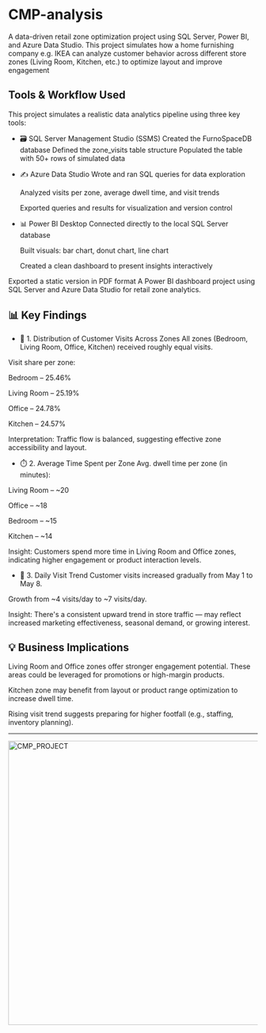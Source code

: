 # CMP-analysis
A data-driven retail zone optimization project using SQL Server, Power BI, and Azure Data Studio.
This project simulates how a home furnishing company e.g. IKEA can analyze customer behavior across different store zones (Living Room, Kitchen, etc.) to optimize layout and improve engagement

## Tools & Workflow Used
This project simulates a realistic data analytics pipeline using three key tools:

- 🗃️ SQL Server Management Studio (SSMS)
Created the FurnoSpaceDB database
Defined the zone_visits table structure
Populated the table with 50+ rows of simulated data

- ✍️ Azure Data Studio
  Wrote and ran SQL queries for data exploration

  Analyzed visits per zone, average dwell time, and visit trends

  Exported queries and results for visualization and version control

- 📊 Power BI Desktop
   Connected directly to the local SQL Server database

   Built visuals: bar chart, donut chart, line chart

  Created a clean dashboard to present insights interactively

Exported a static version in PDF format
A Power BI dashboard project using SQL Server and Azure Data Studio for retail zone analytics.

## 📊 Key Findings

- 🛒 1. Distribution of Customer Visits Across Zones
All zones (Bedroom, Living Room, Office, Kitchen) received roughly equal visits.

Visit share per zone:

Bedroom – 25.46%

Living Room – 25.19%

Office – 24.78%

Kitchen – 24.57%

Interpretation: Traffic flow is balanced, suggesting effective zone accessibility and layout.

- ⏱️ 2. Average Time Spent per Zone
Avg. dwell time per zone (in minutes):

Living Room – ~20

Office – ~18

Bedroom – ~15

Kitchen – ~14

Insight: Customers spend more time in Living Room and Office zones, indicating higher engagement or product interaction levels.

- 📆 3. Daily Visit Trend
Customer visits increased gradually from May 1 to May 8.

Growth from ~4 visits/day to ~7 visits/day.

Insight: There's a consistent upward trend in store traffic — may reflect increased marketing effectiveness, seasonal demand, or growing interest.

## 💡 Business Implications
Living Room and Office zones offer stronger engagement potential. These areas could be leveraged for promotions or high-margin products.

Kitchen zone may benefit from layout or product range optimization to increase dwell time.

Rising visit trend suggests preparing for higher footfall (e.g., staffing, inventory planning).

---


<img width="574" alt="CMP_PROJECT" src="https://github.com/user-attachments/assets/bc720322-d049-498e-89fb-272fc9972cf0" />


